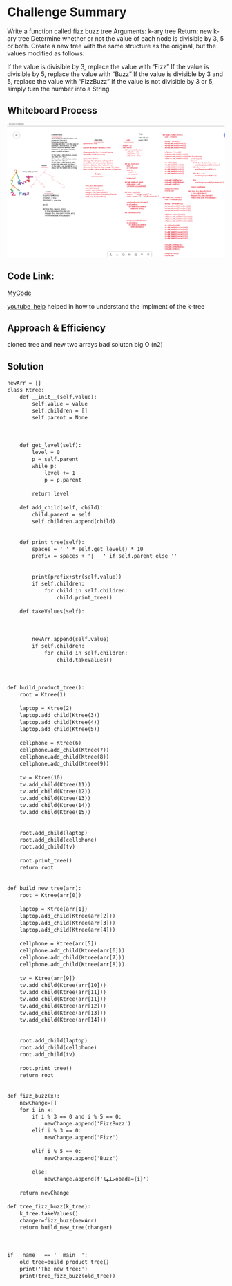 # Challenge Summary
Write a function called fizz buzz tree
Arguments: k-ary tree
Return: new k-ary tree
Determine whether or not the value of each node is divisible by 3, 5 or both. Create a new tree with the same structure as the original, but the values modified as follows:

If the value is divisible by 3, replace the value with “Fizz”
If the value is divisible by 5, replace the value with “Buzz”
If the value is divisible by 3 and 5, replace the value with “FizzBuzz”
If the value is not divisible by 3 or 5, simply turn the number into a String.

## Whiteboard Process
![k-tree](./tree-fizz-buzz.png)

## Code Link:
[MyCode](https://github.com/Obada-gh/data-structures-and-algorithms-401/blob/main/Data-Structures/python/k-tree/k_tree/k_tree.py)

[youtube_help](https://www.youtube.com/watch?v=4r_XR9fUPhQ) helped in how to understand the implment of the k-tree


## Approach & Efficiency
cloned tree and new two arrays bad soluton big O (n2)

## Solution
```
newArr = []
class Ktree:
    def __init__(self,value):
        self.value = value
        self.children = []
        self.parent = None


    
    def get_level(self):
        level = 0
        p = self.parent
        while p:
            level += 1
            p = p.parent

        return level

    def add_child(self, child):
        child.parent = self
        self.children.append(child)


    def print_tree(self):
        spaces = ' ' * self.get_level() * 10
        prefix = spaces + '|___' if self.parent else ''
        
        
        print(prefix+str(self.value))
        if self.children:
            for child in self.children:
                child.print_tree()

    def takeValues(self):
        
        
        
        newArr.append(self.value)
        if self.children:
            for child in self.children:
                child.takeValues()
        
        

def build_product_tree():
    root = Ktree(1)

    laptop = Ktree(2)
    laptop.add_child(Ktree(3))
    laptop.add_child(Ktree(4))
    laptop.add_child(Ktree(5))

    cellphone = Ktree(6)
    cellphone.add_child(Ktree(7))
    cellphone.add_child(Ktree(8))
    cellphone.add_child(Ktree(9))

    tv = Ktree(10)
    tv.add_child(Ktree(11))
    tv.add_child(Ktree(12))
    tv.add_child(Ktree(13))
    tv.add_child(Ktree(14))
    tv.add_child(Ktree(15))
    

    root.add_child(laptop)
    root.add_child(cellphone)
    root.add_child(tv)

    root.print_tree()
    return root

    
def build_new_tree(arr):
    root = Ktree(arr[0])

    laptop = Ktree(arr[1])
    laptop.add_child(Ktree(arr[2]))
    laptop.add_child(Ktree(arr[3]))
    laptop.add_child(Ktree(arr[4]))

    cellphone = Ktree(arr[5])
    cellphone.add_child(Ktree(arr[6]))
    cellphone.add_child(Ktree(arr[7]))
    cellphone.add_child(Ktree(arr[8]))

    tv = Ktree(arr[9])
    tv.add_child(Ktree(arr[10]))
    tv.add_child(Ktree(arr[11]))
    tv.add_child(Ktree(arr[11]))
    tv.add_child(Ktree(arr[12]))
    tv.add_child(Ktree(arr[13]))
    tv.add_child(Ktree(arr[14]))
    

    root.add_child(laptop)
    root.add_child(cellphone)
    root.add_child(tv)

    root.print_tree()
    return root


def fizz_buzz(x):
    newChange=[]
    for i in x:
        if i % 3 == 0 and i % 5 == 0:
            newChange.append('FizzBuzz') 
        elif i % 3 == 0:
            newChange.append('Fizz') 
    
        elif i % 5 == 0:
            newChange.append('Buzz') 

        else:
            newChange.append(f'حلهاobada={i}') 
    
    return newChange

def tree_fizz_buzz(k_tree):
    k_tree.takeValues()
    changer=fizz_buzz(newArr)
    return build_new_tree(changer)



if __name__ == '__main__':
    old_tree=build_product_tree()  
    print('The new tree:')
    print(tree_fizz_buzz(old_tree))

```



